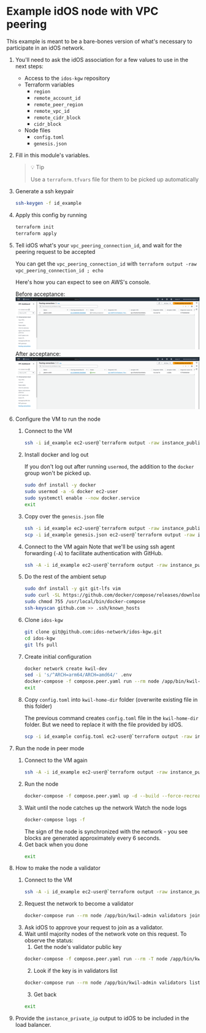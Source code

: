 # Example idOS node with VPC peering

This example is meant to be a bare-bones version of what's necessary to participate in an idOS network.

1. You'll need to ask the idOS association for a few values to use in the next steps:
    - Access to the `idos-kgw` repository
    - Terraform variables
      - `region`
      - `remote_account_id`
      - `remote_peer_region`
      - `remote_vpc_id`
      - `remote_cidr_block`
      - `cidr_block`
    - Node files
      - `config.toml`
      - `genesis.json`

2. Fill in this module's variables.
    > 💡 Tip
    >
    > Use a `terraform.tfvars` file for them to be picked up automatically

3. Generate a ssh keypair
    ```bash
    ssh-keygen -f id_example
    ```

4. Apply this config by running
    ```bash
    terraform init
    terraform apply
    ```

5. Tell idOS what's your `vpc_peering_connection_id`, and wait for the peering request to be accepted

   You can get the `vpc_peering_connection_id` with `terraform output -raw vpc_peering_connection_id ; echo`

   Here's how you can expect to see on AWS's console.

   Before acceptance:
     ![](./readme-assets/peering-before-acceptance.png)
   After acceptance:
     ![](./readme-assets/peering-after-acceptance.png)

6. Configure the VM to run the node
   1. Connect to the VM
       ```bash
       ssh -i id_example ec2-user@`terraform output -raw instance_public_ip`
       ```
   2. Install docker and log out

       If you don't log out after running `usermod`, the addition to the `docker` group won't be picked up.
       ```bash
       sudo dnf install -y docker
       sudo usermod -a -G docker ec2-user
       sudo systemctl enable --now docker.service
       exit
       ```
   3. Copy over the `genesis.json` file
       ```bash
       ssh -i id_example ec2-user@`terraform output -raw instance_public_ip` mkdir -p kwil-home-dir
       scp -i id_example genesis.json ec2-user@`terraform output -raw instance_public_ip`:kwil-home-dir/
       ```
   4. Connect to the VM again
       Note that we'll be using ssh agent forwarding (`-A`) to facilitate authentication with GitHub.
       ```bash
       ssh -A -i id_example ec2-user@`terraform output -raw instance_public_ip`
       ```
   5. Do the rest of the ambient setup
       ```bash
       sudo dnf install -y git git-lfs vim
       sudo curl -SL https://github.com/docker/compose/releases/download/v2.27.0/docker-compose-linux-x86_64 -o /usr/local/bin/docker-compose
       sudo chmod 755 /usr/local/bin/docker-compose
       ssh-keyscan github.com >> .ssh/known_hosts
       ```
   6. Clone `idos-kgw`
       ```bash
       git clone git@github.com:idos-network/idos-kgw.git
       cd idos-kgw
       git lfs pull
       ```
   7. Create initial configuration
       ```bash
       docker network create kwil-dev
       sed -i 's/^ARCH=arm64/ARCH=amd64/' .env
       docker-compose -f compose.peer.yaml run --rm node /app/bin/kwil-admin setup peer --root-dir /app/home_dir/ --genesis /app/home_dir/genesis.json
       exit
       ```
   8. Copy `config.toml` into `kwil-home-dir` folder (overwrite existing file in this folder)

        The previous command creates `config.toml` file in the `kwil-home-dir` folder. But we need to replace it with the file provided by idOS.
        ```bash
        scp -i id_example config.toml ec2-user@`terraform output -raw instance_public_ip`:kwil-home-dir/
        ```

7. Run the node in peer mode
   1. Connect to the VM again
        ```bash
        ssh -A -i id_example ec2-user@`terraform output -raw instance_public_ip`
        ```
   2. Run the node
        ```bash
        docker-compose -f compose.peer.yaml up -d --build --force-recreate
        ```
   3. Wait until the node catches up the network
        Watch the node logs
        ```bash
        docker-compose logs -f
        ```
        The sign of the node is synchronized with the network - you see blocks are generated approximately every 6 seconds.
   4.  Get back when you done
        ```bash
        exit
        ```
8.  How to make the node a validator
    1. Connect to the VM
        ```bash
        ssh -A -i id_example ec2-user@`terraform output -raw instance_public_ip`
        ```
    2. Request the network to become a validator
        ```bash
        docker-compose run --rm node /app/bin/kwil-admin validators join --rpcserver /sockets/node.admin-sock
        ```
    3. Ask idOS to approve your request to join as a validator.
    4. Wait until majority nodes of the network vote on this request. To observe the status:
       1.  Get the node's validator public key
       ```bash
       docker-compose -f compose.peer.yaml run --rm -T node /app/bin/kwil-admin node status --rpcserver /sockets/node.admin-sock | jq -r .validator.pubkey
       ```
       2.  Look if the key is in validators list
       ```bash
       docker-compose run --rm node /app/bin/kwil-admin validators list --rpcserver /sockets/node.admin-sock
       ```
       3.  Get back
       ```bash
       exit
       ```
9.  Provide the `instance_private_ip` output to idOS to be included in the load balancer.
